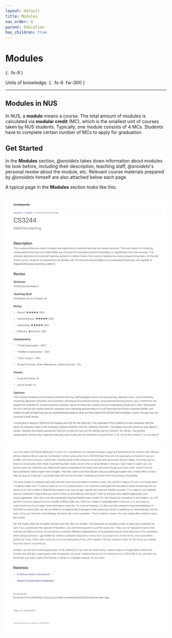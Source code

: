 ```yaml
---
layout: default
title: Modules
nav_order: 4
parent: Education
has_children: true
---
```


# Modules
{: .fs-9 }

Units of knowledge.
{: .fs-6 .fw-300 }

---

## Modules in NUS

In NUS, a **module** means a course. The total amount of modules is calculated via **modular credit** (MC), which is the smallest unit of courses taken by NUS students. Typically, one module consists of 4 MCs. Students have to complete certain number of MCs to apply for graduation.

## Get Started
In the **Modules** section, *@snoidetx* takes down information about modules he took before, including their description, teaching staff, *@snoidetx*'s personal review about the module, etc. Relevant course materials prepared by *@snoidetx* himself are also attached below each page.

A typical page in the **Modules** section looks like this:

![](../img/example-1.png) ![](../img/example-2.png)
